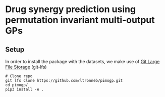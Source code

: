 # Drug synergy prediction using permutation invariant multi-output GPs

## Setup
In order to install the package with the datasets, we make use of [Git Large File Storage](https://git-lfs.com/) (git-lfs)
```aiignore
# Clone repo
git lfs clone https://github.com/ltronneb/pimogp.git
cd pimogp/
pip3 install -e .
```
